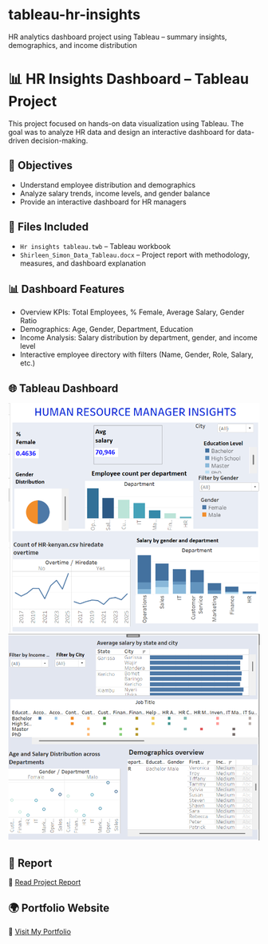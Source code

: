# tableau-hr-insights
HR analytics dashboard project using Tableau – summary insights, demographics, and income distribution
# 📊 HR Insights Dashboard – Tableau Project

This project focused on hands-on data visualization using Tableau. The goal was to analyze HR data and design an interactive dashboard for data-driven decision-making.

## 🧠 Objectives
- Understand employee distribution and demographics
- Analyze salary trends, income levels, and gender balance
- Provide an interactive dashboard for HR managers

## 📁 Files Included
- `Hr insights tableau.twb` – Tableau workbook
- `Shirleen_Simon_Data_Tableau.docx` – Project report with methodology, measures, and dashboard explanation

## 📊 Dashboard Features
- Overview KPIs: Total Employees, % Female, Average Salary, Gender Ratio
- Demographics: Age, Gender, Department, Education
- Income Analysis: Salary distribution by department, gender, and income level
- Interactive employee directory with filters (Name, Gender, Role, Salary, etc.)

## 🌐 Tableau Dashboard
![Dashboard Overview](dashboard-preview1.png)
![Dashboard Overview](dashboard-preview2.png)

## 🧾 Report
📄 [Read Project Report](Shirleen_Simon_Data_Tableau.docx)

## 🌍 Portfolio Website
🔗 [Visit My Portfolio](https://shirleensimon.github.io)
